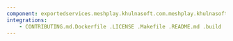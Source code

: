 ```yaml
---
component: exportedservices.meshplay.khulnasoft.com.meshplay.khulnasoft.schema.json
integrations:
    - CONTRIBUTING.md.Dockerfile .LICENSE .Makefile .README.md .build .consul .exportedservices.meshplay.khulnasoft.com.meshplay.khulnasoft.schema.json.md .go.mod .go.sum .helpers .internal .main.go .output .templates .tests
---
```

